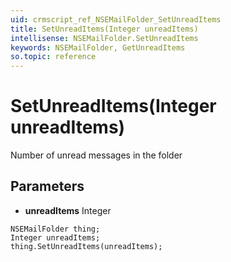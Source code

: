 ```yaml
---
uid: crmscript_ref_NSEMailFolder_SetUnreadItems
title: SetUnreadItems(Integer unreadItems)
intellisense: NSEMailFolder.SetUnreadItems
keywords: NSEMailFolder, GetUnreadItems
so.topic: reference
---
```


# SetUnreadItems(Integer unreadItems)

Number of unread messages in the folder

## Parameters

* **unreadItems** Integer

```crmscript
NSEMailFolder thing;
Integer unreadItems;
thing.SetUnreadItems(unreadItems);
```

